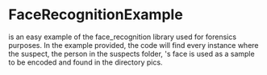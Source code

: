 # FaceRecognitionExample
is an easy example of the face_recognition library used for forensics purposes. In the example provided, the code will find every instance where the suspect, the person in the suspects folder, 's face is used as a sample to be encoded and found in the directory pics.
